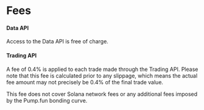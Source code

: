 # Fees

#### Data API <a href="#data-api" id="data-api"></a>

Access to the Data API is free of charge.

#### Trading API <a href="#trading-api" id="trading-api"></a>

A fee of 0.4% is applied to each trade made through the Trading API. Please note that this fee is calculated prior to any slippage, which means the actual fee amount may not precisely be 0.4% of the final trade value.

This fee does not cover Solana network fees or any additional fees imposed by the Pump.fun bonding curve.
